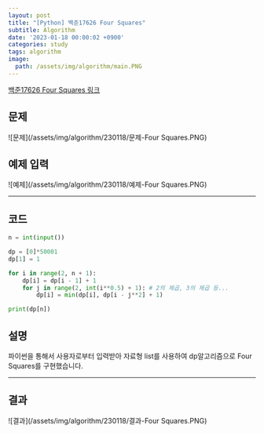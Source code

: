 ```yaml
---
layout: post
title: "[Python] 백준17626 Four Squares"
subtitle: Algorithm
date: '2023-01-18 00:00:02 +0900'
categories: study
tags: algorithm
image:
  path: /assets/img/algorithm/main.PNG
---
```


[백준17626 Four Squares 링크](https://www.acmicpc.net/problem/17626)

<!--more-->

## 문제
![문제](/assets/img/algorithm/230118/문제-Four Squares.PNG)

## 예제 입력
![예제](/assets/img/algorithm/230118/예제-Four Squares.PNG)

---

## 코드
```Python
n = int(input())

dp = [0]*50001
dp[1] = 1

for i in range(2, n + 1):
    dp[i] = dp[i - 1] + 1
    for j in range(2, int(i**0.5) + 1): # 2의 제곱, 3의 제곱 등...
        dp[i] = min(dp[i], dp[i - j**2] + 1)

print(dp[n])
```
## 설명
파이썬을 통해서 사용자로부터 입력받아 자료형 list를 사용하여 dp알고리즘으로 Four Squares를 구현했습니다. <br>

---

## 결과
![결과](/assets/img/algorithm/230118/결과-Four Squares.PNG)